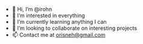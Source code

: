 - 👋 Hi, I’m @irohn
- 👀 I’m interested in everything
- 🌱 I’m currently learning anything I can
- 💞️ I’m looking to collaborate on interesting projects
- 📫 Contact me at orisneh@gmail.com

<!---
irohn/irohn is a ✨ special ✨ repository because its `README.md` (this file) appears on your GitHub profile.
You can click the Preview link to take a look at your changes.
--->
